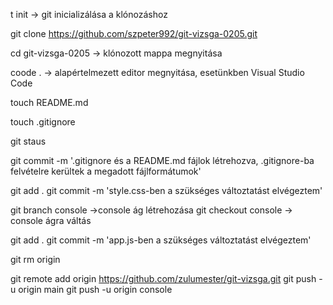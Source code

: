 t init -> git inicializálása a klónozáshoz

git clone https://github.com/szpeter992/git-vizsga-0205.git

cd git-vizsga-0205 -> klónozott mappa megnyitása

coode . -> alapértelmezett editor megnyitása, esetünkben Visual Studio Code

touch README.md 

touch .gitignore 
 
git staus

git commit -m '.gitignore és a README.md fájlok létrehozva, .gitignore-ba felvételre kerültek a megadott fájlformátumok'

git add .
git commit -m 'style.css-ben a szükséges változtatást elvégeztem'

git branch console ->console ág létrehozása
git checkout console -> console ágra váltás

git add .
git commit -m 'app.js-ben a szükséges változtatást elvégeztem'

git rm origin

git remote add origin https://github.com/zulumester/git-vizsga.git
git push -u origin main
git push -u origin console